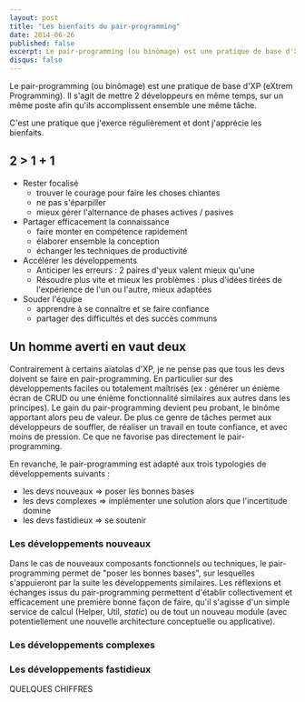 ```yaml
---
layout: post
title: "Les bienfaits du pair-programming"
date: 2014-06-26
published: false
excerpt: Le pair-programming (ou binômage) est une pratique de base d'XP (eXtrem Programming). Il s'agit de mettre 2 développeurs en même temps, sur un même poste afin qu'ils accomplissent ensemble une même tâche. C'est une pratique qui permet de rester concentré / focalisé, de partager efficacement la connaissance au sein et autour de l'application, d'accélérer les développements et de souder l'Equipe. Elle est surtout adaptée pour les développements nouveaux, complexes ou compliqués.
disqus: false
---
```


Le pair-programming (ou binômage) est une pratique de base d'XP (eXtrem Programming). Il s'agit de mettre 2 développeurs en même temps, sur un même poste afin qu'ils accomplissent ensemble une même tâche.

C'est une pratique que j'exerce régulièrement et dont j'apprécie les bienfaits.

## 2 > 1 + 1

- Rester focalisé
    - trouver le courage pour faire les choses chiantes
    - ne pas s'éparpiller
    - mieux gérer l'alternance de phases actives / pasives
- Partager efficacement la connaissance
    - faire monter en compétence rapidement
    - élaborer ensemble la conception
    - échanger les techniques de productivité
- Accélérer les développements 
    - Anticiper les erreurs : 2 paires d'yeux valent mieux qu'une
    - Résoudre plus vite et mieux les problèmes : plus d'idées tirées de l'expérience de l'un ou l'autre, mieux adaptées
- Souder l'équipe
    - apprendre à se connaître et se faire confiance
    - partager des difficultés et des succès communs

## Un homme averti en vaut deux
Contrairement à certains aïatolas d'XP, je ne pense pas que tous les devs doivent se faire en pair-programming. En particulier sur des développements faciles ou totalement maîtrisés (ex : générer un énième écran de CRUD ou une énième fonctionnalité similaires aux autres dans les principes). Le gain du pair-programming devient peu probant, le binôme apportant alors peu de valeur. De plus ce genre de tâches permet aux développeurs de souffler, de réaliser un travail en toute confiance, et avec moins de pression. Ce que ne favorise pas directement le pair-programming.

En revanche, le pair-programming est adapté aux trois typologies de développements suivants :
* les devs nouveaux => poser les bonnes bases
* les devs complexes => implémenter une solution alors que l'incertitude domine
* les devs fastidieux => se soutenir

### Les développements nouveaux
Dans le cas de nouveaux composants fonctionnels ou techniques, le pair-programming permet de "poser les bonnes bases", sur lesquelles s'appuieront par la suite les développements similaires. Les réflexions et échanges issus du pair-programming permettent d'établir collectivement et efficacement une première bonne façon de faire, qu'il s'agisse d'un simple service de calcul (Helper, Util, *static*) ou de tout un nouveau module (avec potentiellement une nouvelle architecture conceptuelle ou applicative). 

### Les développements complexes

### Les développements fastidieux

QUELQUES CHIFFRES
